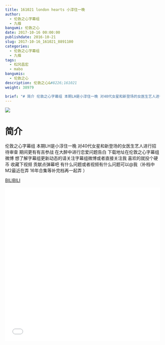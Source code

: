 ```yaml
---
title: 161021 london hearts 小淳住一晚
author: 
  - 伦敦之心字幕组
  - 九條
bangumi: 伦敦之心
date: 2017-10-16 00:00:00
publishdate: 2016-10-21
slug: 2017-10-16_161021_8891100
categories: 
  - 伦敦之心字幕组
  - 九條
tags: 
  - 松冈昌宏
  - mabo
bangumis: 
  - 伦敦之心
description: 伦敦之心&#8226;161021
weight: 38979

brief: "# 简介 伦敦之心字幕组 本期LH是小淳住一晚 对40代女星和新登场的女医生艺人进行招待审查 期间更有有吉参战 在大醉中进行恋爱问题告白 下载地址在伦敦之心字幕组微博 想了解字幕组更新动态的请关注字幕组微博或者直接关注我 喜欢的就投个硬币 收藏下视频 贡献点弹幕吧 有什么问题或者视频有什么问题可以@我（补档中 M2最近在弄 16年合集等补完档再一起弄 ）"
---
```


![](https://i.imgur.com/vtOdH5b.jpg)

# 简介  
伦敦之心字幕组 本期LH是小淳住一晚 对40代女星和新登场的女医生艺人进行招待审查 期间更有有吉参战 在大醉中进行恋爱问题告白 下载地址在伦敦之心字幕组微博 想了解字幕组更新动态的请关注字幕组微博或者直接关注我 喜欢的就投个硬币 收藏下视频 贡献点弹幕吧 有什么问题或者视频有什么问题可以@我（补档中 M2最近在弄 16年合集等补完档再一起弄 ）

  [BILIBILI](https://www.bilibili.com/video/av8891100/)


<div class="vcontainer">  <iframe class='video' src="//www.bilibili.com/blackboard/player.html?aid=8891100" width="100%" height="500" frameborder="0" allowfullscreen="allowfullscreen"></iframe></div>
